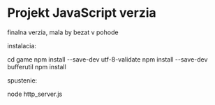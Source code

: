 # Projekt JavaScript verzia
finalna verzia, mala by bezat v pohode

instalacia:

cd game
npm install --save-dev utf-8-validate
npm install --save-dev bufferutil
npm install

spustenie:

node http_server.js
